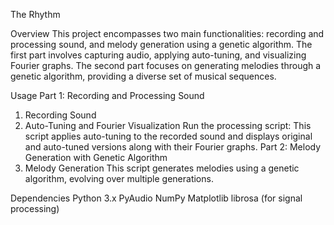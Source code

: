 The Rhythm

Overview
This project encompasses two main functionalities: recording and processing sound, and melody generation using a genetic algorithm. The first part involves capturing audio, applying auto-tuning, and visualizing Fourier graphs. 
The second part focuses on generating melodies through a genetic algorithm, providing a diverse set of musical sequences.

Usage
Part 1: Recording and Processing Sound
1. Recording Sound
2. Auto-Tuning and Fourier Visualization
Run the processing script:
This script applies auto-tuning to the recorded sound and displays original and auto-tuned versions along with their Fourier graphs.
Part 2: Melody Generation with Genetic Algorithm
1. Melody Generation
This script generates melodies using a genetic algorithm, evolving over multiple generations.

Dependencies
Python 3.x
PyAudio
NumPy
Matplotlib
librosa (for signal processing)
